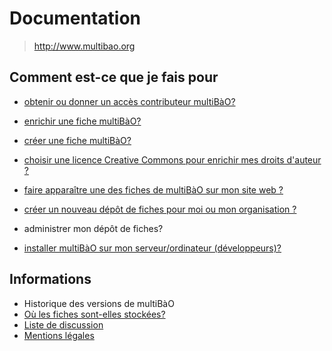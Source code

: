 # Documentation

> http://www.multibao.org

## Comment est-ce que je fais pour

* [obtenir ou donner un accès contributeur multiBàO?](https://github.com/multibao/contributions/blob/master/pages/documentation/obtenir_donner_acces_contributeur.md)

* [enrichir une fiche multiBàO?](https://github.com/multibao/contributions/blob/master/pages/documentation/enrichir_une_fiche.md)
* [créer une fiche multiBàO?](https://github.com/multibao/contributions/blob/master/pages/documentation/creer_fiche_multibao.md)
* [choisir une licence Creative Commons pour enrichir mes droits d'auteur ?](http://creativecommons.fr/licences/les-6-licences/)
* [faire apparaître une des fiches de multiBàO sur mon site web ?](https://github.com/multibao/contributions/blob/master/pages/documentation/faire_apparaitre_fiche_sur_mon_site.md)
* [créer un nouveau dépôt de fiches pour moi ou mon organisation ?](https://github.com/multibao/contributions/blob/master/pages/documentation/creer_un_depot.md)
* administrer mon dépôt de fiches?
* [installer multiBàO sur mon serveur/ordinateur (développeurs)?](https://github.com/multibao/site/blob/master/README.md)

## Informations

* Historique des versions de multiBàO
* [Où les fiches sont-elles stockées?](https://github.com/multibao/contributions/blob/master/pages/documentation/stockage_fiches.md)
* [Liste de discussion](http://lists.imaginationforpeople.org/cgi-bin/mailman/listinfo/multibao)
* [Mentions légales](http://www.multibao.org/pages/multibao/contributions/mentions_legales)


